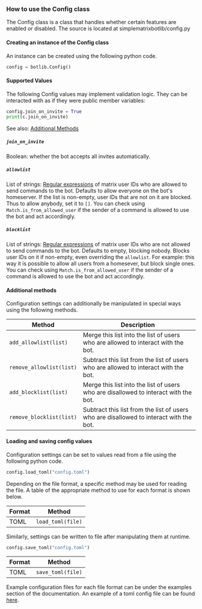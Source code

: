 ### How to use the Config class
The Config class is a class that handles whether certain features are enabled or disabled. The source is located at simplematrixbotlib/config.py

#### Creating an instance of the Config class
An instance can be created using the following python code.
```python
config = botlib.Config()
```

#### Supported Values

The following Config values may implement validation logic. They can be interacted with as if they were public member variables:
```python
config.join_on_invite = True
print(c.join_on_invite)
```

See also: [Additional Methods](#additional-methods)

##### `join_on_invite`
Boolean: whether the bot accepts all invites automatically.

##### `allowlist`
List of strings: [Regular expressions](https://docs.python.org/3/library/re.html) of matrix user IDs who are allowed to send commands to the bot.
Defaults to allow everyone on the bot's homeserver.
If the list is non-empty, user IDs that are not on it are blocked. Thus to allow anybody, set it to `[]`.
You can check using `Match.is_from_allowed_user` if the sender of a command is allowed to use the bot and act accordingly.

##### `blocklist`
List of strings: [Regular expressions](https://docs.python.org/3/library/re.html) of matrix user IDs who are not allowed to send commands to the bot.
Defaults to empty, blocking nobody.
Blocks user IDs on it if non-empty, even overriding the `allowlist`.
For example: this way it is possible to allow all users from a homesever, but block single ones.
You can check using `Match.is_from_allowed_user` if the sender of a command is allowed to use the bot and act accordingly.

#### Additional methods
Configuration settings can additionally be manipulated in special ways using the following methods.

| Method                   | Description                                                                            |
|--------------------------|----------------------------------------------------------------------------------------|
| `add_allowlist(list)`    | Merge this list into the list of users who are allowed to interact with the bot.       |
| `remove_allowlist(list)` | Subtract this list from the list of users who are allowed to interact with the bot.    |
| `add_blocklist(list)`    | Merge this list into the list of users who are disallowed to interact with the bot.    |
| `remove_blocklist(list)` | Subtract this list from the list of users who are disallowed to interact with the bot. |

#### Loading and saving config values
Configuration settings can be set to values read from a file using the following python code.
```python
config.load_toml("config.toml")
```
Depending on the file format, a specific method may be used for reading the file. A table of the appropriate method to use for each format is shown below.

| Format | Method            |
|--------|-------------------|
| TOML   | `load_toml(file)` |

Similarly, settings can be written to file after manipulating them at runtime.
```python
config.save_toml("config.toml")
```

| Format | Method            |
|--------|-------------------|
| TOML   | `save_toml(file)` |

Example configuration files for each file format can be under the examples section of the documentation. An example of a toml config file can be found [here](https://simple-matrix-bot-lib.readthedocs.io/en/latest/examples.html#bot-config-file-in-toml-format).
